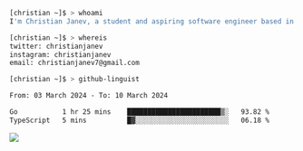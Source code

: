 ```bash
[christian ~]$ > whoami
I'm Christian Janev, a student and aspiring software engineer based in Chicago, IL
```
```bash
[christian ~]$ > whereis
twitter: christianjanev
instagram: christianjanev
email: christianjanev7@gmail.com
```

```bash
[christian ~]$ > github-linguist
```
<!--START_SECTION:waka-->

```txt
From: 03 March 2024 - To: 10 March 2024

Go           1 hr 25 mins    ███████████████████████▒░   93.82 %
TypeScript   5 mins          █▓░░░░░░░░░░░░░░░░░░░░░░░   06.18 %
```

<!--END_SECTION:waka-->

![](https://komarev.com/ghpvc/?username=christianjanev)
